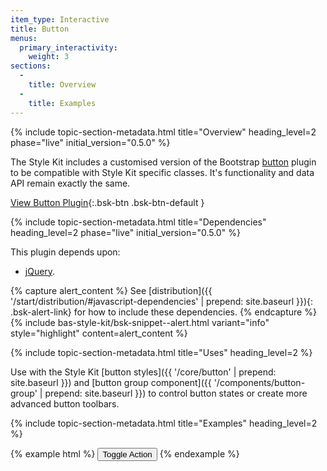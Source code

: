 ```yaml
---
item_type: Interactive
title: Button
menus:
  primary_interactivity:
    weight: 3
sections:
  -
    title: Overview
  -
    title: Examples
---
```


{% include topic-section-metadata.html
  title="Overview"
  heading_level=2
  phase="live"
  initial_version="0.5.0"
%}

The Style Kit includes a customised version of the Bootstrap
[button](https://getbootstrap.com/docs/3.3/javascript/#buttons) plugin to be compatible with Style Kit specific classes.
It's functionality and data API remain exactly the same.

[View Button Plugin](https://getbootstrap.com/docs/3.3/javascript/#buttons){:.bsk-btn .bsk-btn-default }

{% include topic-section-metadata.html
  title="Dependencies"
  heading_level=2
  phase="live"
  initial_version="0.5.0"
%}

This plugin depends upon:

* [jQuery](https://jquery.com).

{% capture alert_content %}
See [distribution]({{ '/start/distribution/#javascript-dependencies' | prepend: site.baseurl }}){: .bsk-alert-link} for
how to include these dependencies.
{% endcapture %}
{% include bas-style-kit/bsk-snippet--alert.html
  variant="info"
  style="highlight"
  content=alert_content
%}

{% include topic-section-metadata.html
  title="Uses"
  heading_level=2
%}

Use with the Style Kit [button styles]({{ '/core/button' | prepend: site.baseurl }}) and
[button group component]({{ '/components/button-group' | prepend: site.baseurl }}) to control button states or create
more advanced button toolbars.

{% include topic-section-metadata.html
  title="Examples"
  heading_level=2
%}

{% example html %}
<button type="button" class="bsk-btn bsk-btn-default" data-toggle="button" aria-pressed="false" autocomplete="off">
  Toggle Action
</button>
{% endexample %}
